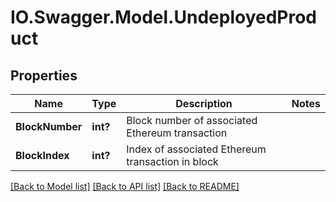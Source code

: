 # IO.Swagger.Model.UndeployedProduct
## Properties

Name | Type | Description | Notes
------------ | ------------- | ------------- | -------------
**BlockNumber** | **int?** | Block number of associated Ethereum transaction | 
**BlockIndex** | **int?** | Index of associated Ethereum transaction in block | 

[[Back to Model list]](../README.md#documentation-for-models) [[Back to API list]](../README.md#documentation-for-api-endpoints) [[Back to README]](../README.md)

